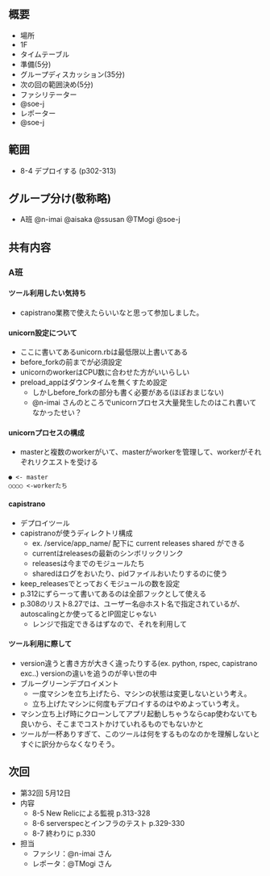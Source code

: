 概要
---

+ 場所
 + 1F
+ タイムテーブル
 + 準備(5分)
 + グループディスカッション(35分)
 + 次の回の範囲決め(5分)
+ ファシリテーター
 + @soe-j
+ レポーター
 + @soe-j

範囲
---

+ 8-4 デプロイする (p302-313)﻿

グループ分け(敬称略)
---

+ A班 @n-imai @aisaka @ssusan @TMogi @soe-j

共有内容
---

### A班
#### ツール利用したい気持ち
+ capistrano業務で使えたらいいなと思って参加しました。

#### unicorn設定について
+ ここに書いてあるunicorn.rbは最低限以上書いてある
+ before_forkの前までが必須設定
+ unicornのworkerはCPU数に合わせた方がいいらしい
+ preload_appはダウンタイムを無くすため設定
  + しかしbefore_forkの部分も書く必要がある(ほぼおまじない)
  + @n-imai さんのところでunicornプロセス大量発生したのはこれ書いてなかったせい？

#### unicornプロセスの構成
+ masterと複数のworkerがいて、masterがworkerを管理して、workerがそれぞれリクエストを受ける

~~~
● <- master
○○○○ <-workerたち
~~~

#### capistrano
+ デプロイツール
+ capistranoが使うディレクトリ構成
  + ex. /service/app_name/ 配下に current releases shared ができる
  + currentはreleasesの最新のシンボリックリンク
  + releasesは今までのモジュールたち
  + sharedはログをおいたり、pidファイルおいたりするのに使う
+ keep_releasesでとっておくモジュールの数を設定
+ p.312にずらーって書いてあるのは全部フックとして使える
+ p.308のリスト8.27では、ユーザー名@ホスト名で指定されているが、autoscalingとか使ってるとIP固定じゃない
  + レンジで指定できるはずなので、それを利用して

#### ツール利用に際して
+ version違うと書き方が大きく違ったりする(ex. python, rspec, capistrano exc..)
  versionの違いを追うのが辛い世の中
+ ブルーグリーンデプロイメント
  + 一度マシンを立ち上げたら、マシンの状態は変更しないという考え。
  + 立ち上げたマシンに何度もデプロイするのはやめよっていう考え。
+ マシン立ち上げ時にクローンしてアプリ起動しちゃうならcap使わないても良いから、そこまでコストかけていれるものでもないかと
+ ツールが一杯ありすぎて、このツールは何をするものなのかを理解しないとすぐに訳分からなくなりそう。

次回
---
+ 第32回 5月12日
+ 内容
  + 8-5 New Relicによる監視 p.313-328
  + 8-6 serverspecとインフラのテスト p.329-330
  + 8-7 終わりに p.330
+ 担当
  + ファシリ：@n-imai さん
  + レポータ：@TMogi さん
